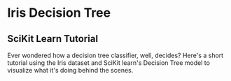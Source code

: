 # Iris Decision Tree

## SciKit Learn Tutorial

Ever wondered how a decision tree classifier, well, decides? Here's a short tutorial using the Iris dataset and SciKit learn's Decision Tree model to visualize what it's doing behind the scenes. 

